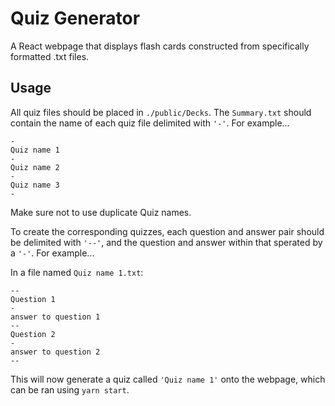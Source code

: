 # Quiz Generator

A React webpage that displays flash cards constructed from specifically formatted .txt files.

## Usage

All quiz files should be placed in `./public/Decks`. The `Summary.txt` should contain the name of each quiz file delimited with `'-'`. For example...

```
-
Quiz name 1
-
Quiz name 2
-
Quiz name 3
-
```

Make sure not to use duplicate Quiz names.

To create the corresponding quizzes, each question and answer pair should be delimited with `'--'`, and the question and answer within that sperated by a `'-'`. For example...

In a file named `Quiz name 1.txt`:

```
--
Question 1
-
answer to question 1
--
Question 2
-
answer to question 2
--
```

This will now generate a quiz called `'Quiz name 1'` onto the webpage, which can be ran using `yarn start`.
